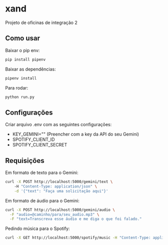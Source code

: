 # xand
Projeto de oficinas de integração 2

## Como usar
Baixar o pip env:

```bash
pip install pipenv
```

Baixar as dependências:

```bash
pipenv install
```

Para rodar:

```bash
python run.py
```

## Configurações

Criar arquivo .env com as seguintes configurações:
- KEY_GEMINI="" (Preencher com a key da API do seu Gemini)
- SPOTIFY_CLIENT_ID
- SPOTIFY_CLIENT_SECRET

## Requisições

Em formato de texto para o Gemini:

```bash
curl -X POST http://localhost:5000/gemini/text \ 
    -H "Content-Type: application/json" \
    -d '{"text": "Faça uma solicitação aqui"}'
```

Em formato de áudio para o Gemini:
```bash
curl -X POST http://localhost:5000/gemini/audio \
  -F "audio=@caminho/para/seu_audio.mp3" \
  -F "text=Transcreva esse áudio e me diga o que foi falado."
```

Pedindo música para o Spotify:
```bash
curl -X GET http://localhost:5000/spotify/music -H "Content-Type: application/json" -d '{"music": "Escreva uma música"}'
```